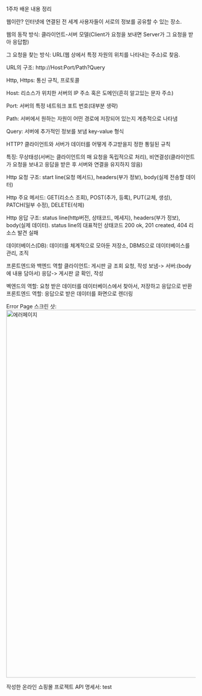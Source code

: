 1주차 배운 내용 정리

웹이란? 인터넷에 연결된 전 세계 사용자들이 서로의 정보를 공유할 수 있는 장소.

웹의 동작 방식: 클라이언트-서버 모델(Client가 요청을 보내면 Server가 그 요청을 받아 응답함)

그 요청을 찾는 방식: URL(웹 상에서 특정 자원의 위치를 나타내는 주소)로 찾음.

URL의 구조: http://Host:Port/Path?Query

Http, Https: 통신 규칙, 프로토콜

Host: 리소스가 위치한 서버의 IP 주소 혹은 도메인(흔히 알고있는 문자 주소)

Port: 서버의 특정 네트워크 포트 번호(대부분 생략)

Path: 서버에서 원하는 자원이 어떤 경로에 저장되어 있는지 계층적으로 나타냄

Query: 서버에 추가적인 정보를 보냄 key-value 형식

HTTP? 클라이언트와 서버가 데이터를 어떻게 주고받을지 정한 통일된 규칙

특징: 무상태성(서버는 클라이언트의 매 요청을 독립적으로 처리), 비연결성(클라이언트가 요청을 보내고
응답을 받은 후 서버와 연결을 유지하지 않음)

Http 요청 구조: start line(요청 메서드), headers(부가 정보), body(실제 전송할 데이터)

Http 주요 메서드: GET(리소스 조회), POST(추가, 등록), PUT(교체, 생성), PATCH(일부 수정), DELETE(삭제)

Http 응답 구조: status line(http버전, 상태코드, 메세지), headers(부가 정보), body(실제 데이터).
status line의 대표적인 상태코드 200 ok, 201 created, 404 리소스 발견 실패

데이터베이스(DB): 데이터를 체계적으로 모아둔 저장소, DBMS으로 데이터베이스를 관리, 조직

프론트엔드와 백엔드 역할
클라이언트: 게시판 글 조회 요청, 작성 보냄-> 서버:(body에 내용 담아서) 응답-> 게시판 글 확인, 작성

벡엔드의 역할: 요청 받은 데이터를 데이터베이스에서 찾아서, 저장하고 응답으로 반환
프론트엔드 역할: 응답으로 받은 데이터를 화면으로 렌더링







Error Page 스크린 샷:
<img width="1920" height="979" alt="에러페이지" src="https://github.com/user-attachments/assets/fb56f9f8-c8ed-40bd-ac17-8df8af7d537d" />

작성한 온라인 쇼핑몰 프로젝트 API 명세서:
test
